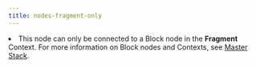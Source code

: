 ```yaml
---
title: nodes-fragment-only
---
```


<li>This node can only be connected to a Block node in the <strong>Fragment</strong> Context. For more information on Block nodes and Contexts, see <a href="Master-Stack.md">Master Stack</a>.</li>
